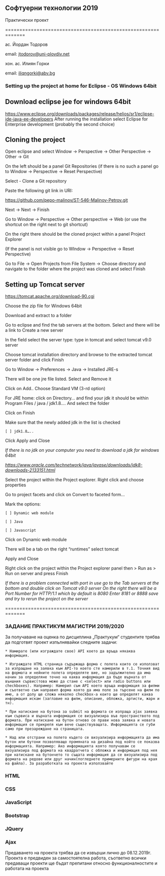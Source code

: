 ## Софтуерни технологии 2019

Практически проект

=============================================================

ас. Йордан Тодоров

email: jtodorov@uni-plovdiv.net

хон. ас. Илиян Горки

email: iliqngorki@abv.bg


### Setting up the project at home for Eclipse - OS Windows 64bit

## Download eclipse jee for windows 64bit

https://www.eclipse.org/downloads/packages/release/helios/sr1/eclipse-ide-java-ee-developers
After running the installation select Eclipse for Enterprise development (probably the second choice)

## Cloning the project

Open eclipse and select Window -> Perspective -> Other Perspective -> Other -> Git

On the left should be a panel Git Repositories (if there is no such a panel go to Window -> Perspective -> Reset Perspective)

Select - Clone a Git repository

Paste the following git link in URI:

https://github.com/pepo-malinov/ST-546-Malinov-Petrov.git

Next -> Next -> Finish

Go to Window -> Perspective -> Other perspective -> Web  (or use the shortcut on the right next to git shortcut)

On the right there should be the cloned project within a panel Project Explorer

(If the panel is not visible go to WIndow -> Perspective -> Reset Perspective)


Go to File -> Open Projects from File System -> Choose directory and navigate to the folder where the project was cloned and select Finish


## Setting up Tomcat server

https://tomcat.apache.org/download-90.cgi

Choose the zip file for Windows 64bit

Download and extract to a folder

Go to eclipse and find the tab servers at the bottom. Select and there will be a link to Create a new server

In the field select the server type: type in tomcat and select tomcat v9.0 server

Choose tomcat installation directory and browse to the extracted tomcat server folder and click Finish

Go to Window -> Preferences -> Java -> Installed JRE-s

There will be one jre file listed. Select and Remove it

Click on Add.. Choose Standard VM (3-rd option)

For JRE home: click on Directory…
and find your jdk it should be within Program Files / java / jdk1.8…. And select the folder

Click on Finish

Make sure that the newly added jdk in the list is checked

    [ ] jdk1.8…..

Click Apply and Close

*If there is no jdk on your computer you need to download a jdk for windows 64bit*

*https://www.oracle.com/technetwork/java/javase/downloads/jdk8-downloads-2133151.html*


Select the project within the Project explorer. Right click and choose properties

Go to project facets and click on Convert to faceted form…

Mark the options:

    [ ] Dynamic web module

    [ ] Java

    [ ] Javascript

Click on  Dynamic web module

There will be a tab on the right “runtimes” select tomcat

Apply and Close

Right click on the project within the Project explorer panel then  > Run as > Run on server and press Finish

*If there is a problem connected with port in use go to the Tab servers at the bottom and double click on Tomcat v9.0 server
On the right there will be a Port Number for HTTP/1.1 which by default is 8080
Enter 8181 or 8888 save and try to rerun the project on the server*


=============================================================


### ЗАДАНИЕ ПРАКТИКУМ МАГИСТРИ 2019/2020

За получаване на оценка по дисциплина „Практукум“ студентите трябва да подготвят
проект изпълнявайки следните задачи:

    * Намирате (или изграждате свое) API което да връща някаква информация.

    * Изграждате HTML страница съдържаща форма с полета които се използват за изпращане на заявка към API-то което сте намерили в т.1. Точния вид на формата и нейните полета определяте вие, но задължително да има начин за определяне точно на каква информация да бъде върната от външния сървис(това може да стане с <select> или radio buttons или checkboxes). Например: Намерил съм API което връща информация за филми и съответно съм направил форма която да има поле за търсене на филм по име, а от долу ще сложа няколко checkbox-а които ще определят каква информация искам (заглавие на филм, описание, обложка, артисти, жарн и тн).

    * При натискане на бутона за submit на формата се изпраща ajax заявка към сървиса и върната информация се визуализира във пространството под формата. При натискане на бутон отново се прави нова заявка и новата информация се прикрепя към вече съществуващата. Информацията се губи само при презареждане на страницата.

    * Над или отстрани на полето където се визуализира информацията да има бутон или бутони позволяващо промяната на дизайна под който се показва информацията. Например: Ако информацията която получавам се визуализира под формата на квадратчета с обложка и информация под нея при натискане на бутончето то същата информация да се визуализира под формата на редове или друг начин(погледнете примерните фигури на края на файла). За разработката на проекта използвайте

### HTML

### CSS

### JavaScript

### Bootstrap

### JQuery

### Ajax


Предаването на проекта трябва да се извърши лично до 08.12.2019г. Проекта е предвиден за самостоятелна работа, съответно всички предаващи проекти ще бъдат препитани относно функционалностите и работата на проекта
